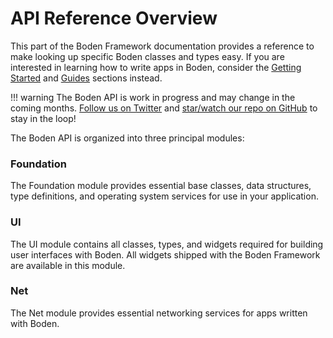 # API Reference Overview

This part of the Boden Framework documentation provides a reference to make looking up specific Boden classes and types easy. If you are interested in learning how to write apps in Boden, consider the [Getting Started](../getting-started) and [Guides](../guides) sections instead.

!!! warning
	The Boden API is work in progress and may change in the coming months. [Follow us on Twitter](https://twitter.com/bodenhq) and [star/watch our repo on GitHub](https://github.com/AshampooSystems/boden) to stay in the loop!

The Boden API is organized into three principal modules:

### Foundation

The Foundation module provides essential base classes, data structures, type definitions, and operating system services for use in your application.

### UI

The UI module contains all classes, types, and widgets required for building user interfaces with Boden. All widgets shipped with the Boden Framework are available in this module.

### Net

The Net module provides essential networking services for apps written with Boden.
